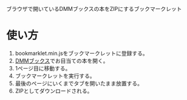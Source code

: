 ブラウザで開いているDMMブックスの本をZIPにするブックマークレット

# 使い方

1. bookmarklet.min.jsをブックマークレットに登録する。
2. <a href="https://book.dmm.com/">DMMブックス</a>でお目当ての本を開く。
3. 1ページ目に移動する。
4. ブックマークレットを実行する。
5. 最後のページにいくまでタブを開いたまま放置する。
6. ZIPとしてダウンロードされる。
